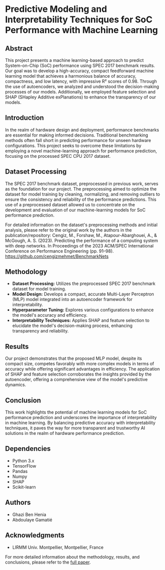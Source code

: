 # Predictive Modeling and Interpretability Techniques for SoC Performance with Machine Learning

## Abstract
This project presents a machine learning-based approach to predict System-on-Chip (SoC) performance using SPEC 2017 benchmark results. Our goal was to develop a high-accuracy, compact feedforward machine learning model that achieves a harmonious balance of accuracy, compactness, and low latency, with impressive R² scores of 0.98. Through the use of autoencoders, we analyzed and understood the decision-making processes of our models. Additionally, we employed feature selection and SHAP (SHapley Additive exPlanations) to enhance the transparency of our models.

## Introduction
In the realm of hardware design and deployment, performance benchmarks are essential for making informed decisions. Traditional benchmarking methods often fall short in predicting performance for unseen hardware configurations. This project seeks to overcome these limitations by employing a novel machine-learning approach for performance prediction, focusing on the processed SPEC CPU 2017 dataset.

## Dataset Processing
The SPEC 2017 benchmark dataset, preprocessed in previous work, serves as the foundation for our project. The preprocessing aimed to optimize the dataset for model training by cleaning, normalizing, and removing outliers to ensure the consistency and reliability of the performance predictions. This use of a preprocessed dataset allowed us to concentrate on the development and evaluation of our machine-learning models for SoC performance prediction.

For detailed information on the dataset's preprocessing methods and initial analysis, please refer to the original work by the authors in the publication/repository:
Cengiz, M., Forshaw, M., Atapour-Abarghouei, A., & McGough, A. S. (2023). Predicting the performance of a computing system with deep networks. In Proceedings of the 2023 ACM/SPEC International Conference on Performance Engineering (pp. 91–98).
https://github.com/cengizmehmet/BenchmarkNets

## Methodology
- **Dataset Processing:** Utilizes the preprocessed SPEC 2017 benchmark dataset for model training.
- **Model Design:** Develops a compact, accurate Multi-Layer Perceptron (MLP) model integrated into an autoencoder framework for interpretability.
- **Hyperparameter Tuning:** Explores various configurations to enhance the model's accuracy and efficiency.
- **Interpretability Techniques:** Applies SHAP and feature selection to elucidate the model's decision-making process, enhancing transparency and reliability.

## Results
Our project demonstrates that the proposed MLP model, despite its compact size, competes favorably with more complex models in terms of accuracy while offering significant advantages in efficiency. The application of SHAP and feature selection corroborates the insights provided by the autoencoder, offering a comprehensive view of the model's predictive dynamics.

## Conclusion
This work highlights the potential of machine learning models for SoC performance prediction and underscores the importance of interpretability in machine learning. By balancing predictive accuracy with interpretability techniques, it paves the way for more transparent and trustworthy AI solutions in the realm of hardware performance prediction.


## Dependencies
- Python 3.x
- TensorFlow
- Pandas
- Numpy
- SHAP
- Scikit-learn

## Authors
- Ghazi Ben Henia
- Abdoulaye Gamatié

## Acknowledgments
- LIRMM Univ. Montpellier, Montpellier, France

For more detailed information about the methodology, results, and conclusions, please refer to the [full paper](https://github.com/GhaziBenHenia/Predictive_Modeling_and_Interpretability_Techniques_for_SoC_Performance_with_Machine_Learning/blob/main/Predictive_Modeling_and_Interpretability_Techniques_for_SoC_Performance_with_Machine_Learning.pdf).
